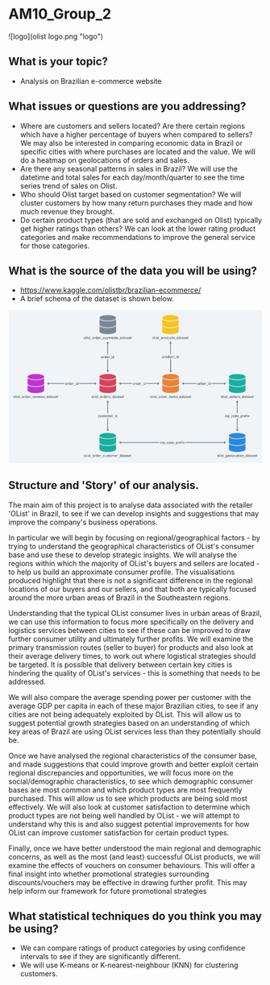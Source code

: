 # AM10_Group_2
![logo](olist logo.png "logo")

## What is your topic? 
* Analysis on Brazilian e-commerce website 

## What issues or questions are you addressing? 
* Where are customers and sellers located? Are there certain regions which have a higher percentage of buyers when compared to sellers? We may also be interested in comparing economic data in Brazil or specific cities with where purchases are located and the value. We will do a heatmap on geolocations of orders and sales. 
* Are there any seasonal patterns in sales in Brazil? We will use the datetime and total sales for each day/month/quarter to see the time series trend of sales on Olist. 
* Who should Olist target based on customer segmentation? We will cluster customers by how many return purchases they made and how much revenue they brought. 
* Do certain product types (that are sold and exchanged on Olist) typically get higher ratings than others? We can look at the lower rating product categories and make recommendations to improve the general service for those categories. 

## What is the source of the data you will be using?
* https://www.kaggle.com/olistbr/brazilian-ecommerce/
* A brief schema of the dataset is shown below. 

![schema](schema.png "schema")


## Structure and 'Story' of our analysis. 

The main aim of this project is to analyse data associated with the retailer 'OList' in Brazil, to see if we can develop insights and suggestions that may improve the company's business operations. 

In particular we will begin by focusing on regional/geographical factors - by trying to understand the geographical characteristics of OList's consumer base and use these to develop strategic insights. We will analyse the regions within which the majority of OList's buyers and sellers are located - to help us build an approximate consumer profile. The visualisations produced highlight that there is not a significant difference in the regional locations of our buyers and our sellers, and that both are typically focused around the more urban areas of Brazil in the Southeastern regions. 

Understanding that the typical OList consumer lives in urban areas of Brazil, we can use this information to focus more specifically on the delivery and logistics services between cities to see if these can be improved to draw further consumer utility and ultimately further profits. We will examine the primary transmission routes (seller to buyer) for products and also look at their average delivery times, to work out where logistical strategies should be targeted. It is possible that delivery between certain key cities is hindering the quality of OList's services - this is something that needs to be addressed. 

We will also compare the average spending power per customer with the average GDP per capita in each of these major Brazilian cities, to see if any cities are not being adequately exploited by OList. This will allow us to suggest potential growth strategies based on an understanding of which key areas of Brazil are using OList services less than they potentially should be. 

Once we have analysed the regional characteristics of the consumer base, and made suggestions that could improve growth and better exploit certain regional discrepancies and opportunities, we will focus more on the social/demographic characteristics, to see which demographic consumer bases are most common and which product types are most frequently purchased. This will allow us to see which products are being sold most effectively. We will also look at customer satisfaction to determine which product types are not being well handled by OList - we will attempt to understand why this is and also suggest potential improvements for how OList can improve customer satisfaction for certain product types. 

Finally, once we have better understood the main regional and demographic concerns, as well as the most (and least) successful OList products, we will examine the effects of vouchers on consumer behaviours. This will offer a final insight into whether promotional strategies surrounding discounts/vouchers may be effective in drawing further profit. This may help inform our framework for future promotional strategies


## What statistical techniques do you think you may be using?
* We can compare ratings of product categories by using confidence intervals to see if they are significantly different. 
* We will use K-means or K-nearest-neighbour (KNN) for clustering customers.
